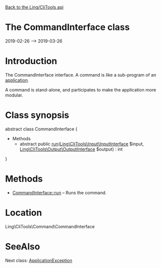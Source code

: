 [Back to the Ling/CliTools api](https://github.com/lingtalfi/CliTools/blob/master/doc/api/Ling/CliTools.md)



The CommandInterface class
================
2019-02-26 --> 2019-03-26






Introduction
============

The CommandInterface interface.
A command is like a sub-program of an [application](https://github.com/lingtalfi/CliTools/blob/master/doc/api/Ling/CliTools/Program/Application.md).

A command is stand-alone, and participates to make the application more modular.



Class synopsis
==============


abstract class <span class="pl-k">CommandInterface</span>  {

- Methods
    - abstract public [run](https://github.com/lingtalfi/CliTools/blob/master/doc/api/Ling/CliTools/Command/CommandInterface/run.md)([Ling\CliTools\Input\InputInterface](https://github.com/lingtalfi/CliTools/blob/master/doc/api/Ling/CliTools/Input/InputInterface.md) $input, [Ling\CliTools\Output\OutputInterface](https://github.com/lingtalfi/CliTools/blob/master/doc/api/Ling/CliTools/Output/OutputInterface.md) $output) : int

}






Methods
==============

- [CommandInterface::run](https://github.com/lingtalfi/CliTools/blob/master/doc/api/Ling/CliTools/Command/CommandInterface/run.md) &ndash; Runs the command.





Location
=============
Ling\CliTools\Command\CommandInterface


SeeAlso
==============
Next class: [ApplicationException](https://github.com/lingtalfi/CliTools/blob/master/doc/api/Ling/CliTools/Exception/ApplicationException.md)<br>
